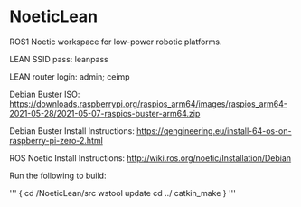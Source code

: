 # NoeticLean

ROS1 Noetic workspace for low-power robotic platforms.

LEAN SSID pass: leanpass

LEAN router login: admin; ceimp

Debian Buster ISO: https://downloads.raspberrypi.org/raspios_arm64/images/raspios_arm64-2021-05-28/2021-05-07-raspios-buster-arm64.zip

Debian Buster Install Instructions: https://qengineering.eu/install-64-os-on-raspberry-pi-zero-2.html

ROS Noetic Install Instructions: http://wiki.ros.org/noetic/Installation/Debian

Run the following to build:

'''
{
cd /NoeticLean/src
wstool update
cd ../
catkin_make
}
'''